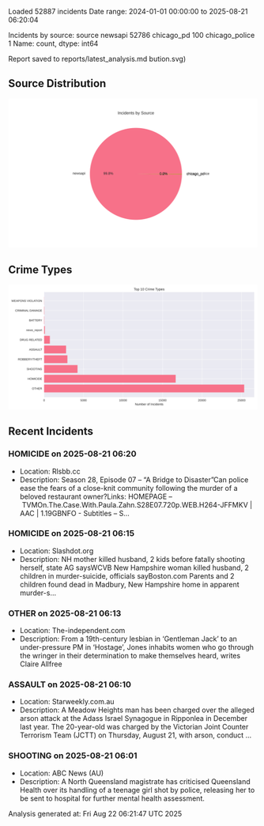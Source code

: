 
Loaded 52887 incidents
Date range: 2024-01-01 00:00:00 to 2025-08-21 06:20:04

Incidents by source:
source
newsapi           52786
chicago_pd          100
chicago_police        1
Name: count, dtype: int64

Report saved to reports/latest_analysis.md
bution.svg)

## Source Distribution
![Source Distribution](images/source_distribution.svg)

## Crime Types
![Crime Types](images/crime_types.svg)

## Recent Incidents

### HOMICIDE on 2025-08-21 06:20
- Location: Rlsbb.cc
- Description: Season 28, Episode 07 – “A Bridge to Disaster”Can police ease the fears of a close-knit community following the murder of a beloved restaurant owner?Links: HOMEPAGE – TVMOn.The.Case.With.Paula.Zahn.S28E07.720p.WEB.H264-JFFMKV | AAC | 1.19GBNFO - Subtitles – S…


### HOMICIDE on 2025-08-21 06:15
- Location: Slashdot.org
- Description: NH mother killed husband, 2 kids before fatally shooting herself, state AG saysWCVB New Hampshire woman killed husband, 2 children in murder-suicide, officials sayBoston.com Parents and 2 children found dead in Madbury, New Hampshire home in apparent murder-s…


### OTHER on 2025-08-21 06:13
- Location: The-independent.com
- Description: From a 19th-century lesbian in ‘Gentleman Jack’ to an under-pressure PM in ‘Hostage’, Jones inhabits women who go through the wringer in their determination to make themselves heard, writes Claire Allfree


### ASSAULT on 2025-08-21 06:10
- Location: Starweekly.com.au
- Description: A Meadow Heights man has been charged over the alleged arson attack at the Adass Israel Synagogue in Ripponlea in December last year. The 20-year-old was charged by the Victorian Joint Counter Terrorism Team (JCTT) on Thursday, August 21, with arson, conduct …


### SHOOTING on 2025-08-21 06:01
- Location: ABC News (AU)
- Description: A North Queensland magistrate has criticised Queensland Health over its handling of a teenage girl shot by police, releasing her to be sent to hospital for further mental health assessment.

Analysis generated at: Fri Aug 22 06:21:47 UTC 2025
